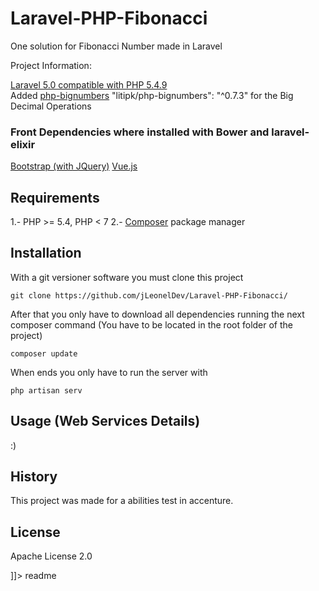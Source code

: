 # Laravel-PHP-Fibonacci

One solution for Fibonacci Number made in Laravel

<snippet>
  <content><![CDATA[
  

### Project Information:
  [Laravel 5.0 compatible with PHP 5.4.9](https://laravel.com/docs/5.0/installation)  
  Added [php-bignumbers](https://github.com/Litipk/php-bignumbers) "litipk/php-bignumbers": "^0.7.3" for the Big Decimal Operations
### Front Dependencies where installed with Bower and laravel-elixir
  [Bootstrap (with JQuery)](http://getbootstrap.com/) 
  [Vue.js](https://vuejs.org/)
  
  
## Requirements

1.- PHP >= 5.4, PHP < 7
2.- [Composer](http://getcomposer.org/) package manager

## Installation

With a git versioner software you must clone this project
```
git clone https://github.com/jLeonelDev/Laravel-PHP-Fibonacci/
```
After that you only have to download all dependencies running the next composer command
(You have to be located in the root folder of the project)
```
composer update
```

When ends you only have to run the server with
```
php artisan serv
```

## Usage (Web Services Details)

:)

## History

This project was made for a abilities test in accenture.

## License

Apache License 2.0

]]></content>
  <tabTrigger>readme</tabTrigger>
</snippet>
